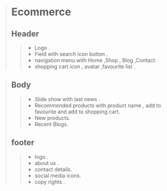 > # **Ecommerce** 
> 
> ## Header ##
>> -  Logo .
>> -  Field with search icon button .
>> -  navigation menu with Home ,Shop , Blog ,Contact.
>> -  shopping cart icon , avatar ,favourite list .

> ## Body ##
>> -  Slide show with last news .
>> -  Recommended products with product name , add to favourite and add to shopping cart.
>> -  New products.
>> -  Recent Blogs. 
> ## footer ##
>> -  logo .
>> -  about us .
>> -  contact details.
>> -  social media icons.
>> -  copy rights .
